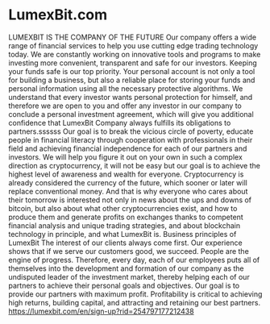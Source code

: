 # LumexBit.com
LUMEXBIT IS THE COMPANY OF THE FUTURE Our company offers a wide range of financial services to help you use cutting edge trading technology today.  We are constantly working on innovative tools and programs to make investing more convenient, transparent and safe for our investors.  Keeping your funds safe is our top priority. Your personal account is not only a tool for building a business, but also a reliable place for storing your funds and personal information using all the necessary protective algorithms.  We understand that every investor wants personal protection for himself, and therefore we are open to you and offer any investor in our company to conclude a personal investment agreement, which will give you additional confidence that LumexBit Company always fulfills its obligations to partners.ssssss
Our goal is to break the vicious circle of poverty, educate people in financial literacy through cooperation with professionals in their field and achieving financial independence for each of our partners and investors.
We will help you figure it out on your own in such a complex direction as cryptocurrency, it will not be easy but our goal is to achieve the highest level of awareness and wealth for everyone.
Cryptocurrency is already considered the currency of the future, which sooner or later will replace conventional money. And that is why everyone who cares about their tomorrow is interested not only in news about the ups and downs of bitcoin, but also about what other cryptocurrencies exist, and how to produce them and generate profits on exchanges thanks to competent financial analysis and unique trading strategies, and about blockchain technology in principle, and what LumexBit is.
Business principles of LumexBit
The interest of our clients always come first. Our experience shows that if we serve our customers good, we succeed.
People are the engine of progress. Therefore, every day, each of our employees puts all of themselves into the development and formation of our company as the undisputed leader of the investment market, thereby helping each of our partners to achieve their personal goals and objectives.
Our goal is to provide our partners with maximum profit. Profitability is critical to achieving high returns, building capital, and attracting and retaining our best partners.
https://lumexbit.com/en/sign-up?rid=254797177212438
